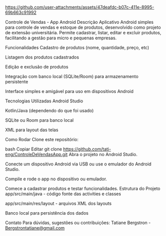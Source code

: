 

https://github.com/user-attachments/assets/47deafdc-b07c-411e-8995-69b663c91992

Controle de Vendas - App Android
Descrição
Aplicativo Android simples para controle de vendas e estoque de produtos, desenvolvido como projeto de extensão universitária. Permite cadastrar, listar, editar e excluir produtos, facilitando a gestão para micro e pequenas empresas.

Funcionalidades
Cadastro de produtos (nome, quantidade, preço, etc)

Listagem dos produtos cadastrados

Edição e exclusão de produtos

Integração com banco local (SQLite/Room) para armazenamento persistente

Interface simples e amigável para uso em dispositivos Android

Tecnologias Utilizadas
Android Studio

Kotlin/Java (dependendo do que foi usado)

SQLite ou Room para banco local

XML para layout das telas

Como Rodar
Clone este repositório:

bash
Copiar
Editar
git clone https://github.com/tati-eng/ControleDeVendasApp.git
Abra o projeto no Android Studio.

Conecte um dispositivo Android via USB ou use o emulador do Android Studio.

Compile e rode o app no dispositivo ou emulador.

Comece a cadastrar produtos e testar funcionalidades.
Estrutura do Projeto
app/src/main/java - código fonte das activities e classes

app/src/main/res/layout - arquivos XML dos layouts

Banco local para persistência dos dados

Contato
Para dúvidas, sugestões ou contribuições:
Tatiane Bergstron - Bergstrontatiane@gmail.com
